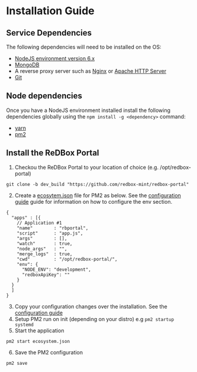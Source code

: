 # Installation Guide

## Service Dependencies
The following dependencies will need to be installed on the OS:
* [NodeJS environment version 6.x](https://nodejs.org/en/)
* [MongoDB](https://www.mongodb.com/)
* A reverse proxy server such as [Nginx](https://nginx.org/en/) or [Apache HTTP Server](https://httpd.apache.org/)
* [Git](https://git-scm.com/)

## Node dependencies
Once you have a NodeJS environment installed install the following dependencies globally using the ```npm install -g <dependency>``` command:
* [yarn](https://yarnpkg.com/en/)
* [pm2](http://pm2.keymetrics.io/)

## Install the ReDBox Portal

1. Checkou the ReDBox Portal to your location of choice (e.g. /opt/redbox-portal)

```
git clone -b dev_build "https://github.com/redbox-mint/redbox-portal"
```

2. Create a [ecosytem.json](http://pm2.keymetrics.io/docs/usage/deployment/) file for PM2 as below. See the [configuration guide](https://github.com/redbox-mint/redbox-portal/blob/master/support/docs/Configuring%20web%20forms.md) guide for information on how to configure the env section.
```
{
  "apps" : [{
    // Application #1
    "name"        : "rbportal",
    "script"      : "app.js",
    "args"        : [],
    "watch"       : true,
    "node_args"   : "",
    "merge_logs"  : true,
    "cwd"         : "/opt/redbox-portal/",
    "env": {
      "NODE_ENV": "development",
      "redboxApiKey": ""
    }
  }
  ]
}
```

3. Copy your configuration changes over the installation. See the [configuration guide](https://github.com/redbox-mint/redbox-portal/blob/master/support/docs/Configuring%20web%20forms.md)
4. Setup PM2 run on init (depending on your distro) e.g `pm2 startup systemd`
5. Start the application
```
pm2 start ecosystem.json
```
6. Save the PM2 configuration
```
pm2 save
```
